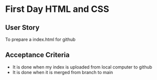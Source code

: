 # First Day HTML and CSS

## User Story
To prepare a index.html for github

## Acceptance Criteria

* It is done when my index is uploaded from local computer to github
* It is done when it is merged from branch to main
